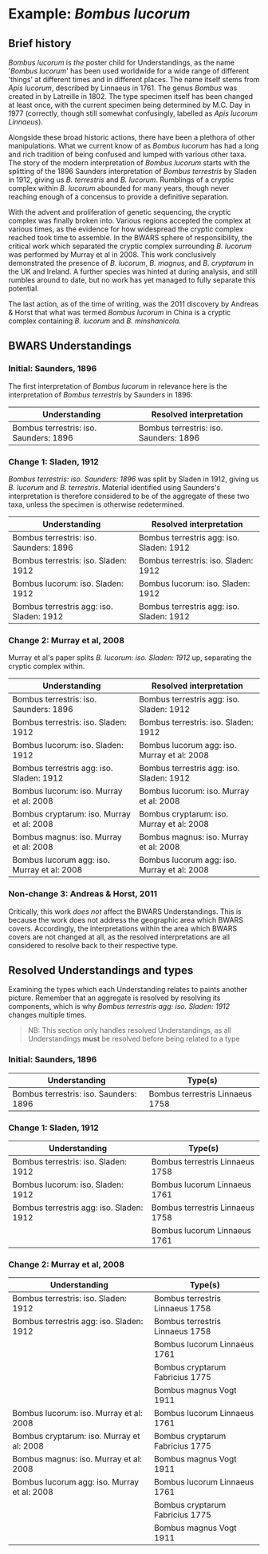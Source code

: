 # Example: *Bombus lucorum*

## Brief history
*Bombus lucorum* is *the* poster child for Understandings, as the name '*Bombus lucorum*' has been used worldwide for a wide range of different 'things' at different times and in different places. The name itself stems from *Apis lucorum*, described by Linnaeus in 1761. The genus *Bombus* was created in by Latreille in 1802. The type specimen itself has been changed at least once, with the current specimen being determined by M.C. Day in 1977 (correctly, though still somewhat confusingly, labelled as *Apis lucorum Linnaeus*).

Alongside these broad historic actions, there have been a plethora of other manipulations. What we current know of as *Bombus lucorum* has had a long and rich tradition of being confused and lumped with various other taxa. The story of the modern interpretation of *Bombus lucorum* starts with the splitting of the 1896 Saunders interpretation of *Bombus terrestris* by Sladen in 1912, giving us *B. terrestris* and *B. lucorum*. Rumblings of a cryptic complex within *B. lucorum* abounded for many years, though never reaching enough of a concensus to provide a definitive separation.

With the advent and proliferation of genetic sequencing, the cryptic complex was finally broken into. Various regions accepted the complex at various times, as the evidence for how widespread the cryptic complex reached took time to assemble. In the BWARS sphere of responsibility, the critical work which separated the cryptic complex surrounding *B. lucorum* was performed by Murray et al in 2008. This work conclusively demonstrated the presence of *B. lucorum*, *B. magnus*, and *B. cryptarum* in the UK and Ireland. A further species was hinted at during analysis, and still rumbles around to date, but no work has yet managed to fully separate this potential.

The last action, as of the time of writing, was the 2011 discovery by Andreas & Horst that what was termed *Bombus lucorum* in China is a cryptic complex containing *B. lucorum* and *B. minshanicola*.

## BWARS Understandings

### Initial: Saunders, 1896
The first interpretation of *Bombus lucorum* in relevance here is the interpretation of *Bombus terrestris* by Saunders in 1896:

|Understanding|Resolved interpretation|
|---|---|
|Bombus terrestris: iso. Saunders: 1896|Bombus terrestris: iso. Saunders: 1896|

### Change 1: Sladen, 1912
*Bombus terrestris: iso. Saunders: 1896* was split by Sladen in 1912, giving us *B. lucorum* and *B. terrestris*. Material identified using Saunders's interpretation is therefore considered to be of the aggregate of these two taxa, unless the specimen is otherwise redetermined.

|Understanding|Resolved interpretation|
|---|---|
|Bombus terrestris: iso. Saunders: 1896|Bombus terrestris agg: iso. Sladen: 1912|
|Bombus terrestris: iso. Sladen: 1912|Bombus terrestris: iso. Sladen: 1912|
|Bombus lucorum: iso. Sladen: 1912|Bombus lucorum: iso. Sladen: 1912|
|Bombus terrestris agg: iso. Sladen: 1912|Bombus terrestris agg: iso. Sladen: 1912|

### Change 2: Murray et al, 2008
Murray et al's paper splits *B. lucorum: iso. Sladen: 1912* up, separating the cryptic complex within.

|Understanding|Resolved interpretation|
|---|---|
|Bombus terrestris: iso. Saunders: 1896|Bombus terrestris agg: iso. Sladen: 1912|
|Bombus terrestris: iso. Sladen: 1912|Bombus terrestris: iso. Sladen: 1912|
|Bombus lucorum: iso. Sladen: 1912|Bombus lucorum agg: iso. Murray et al: 2008|
|Bombus terrestris agg: iso. Sladen: 1912|Bombus terrestris agg: iso. Sladen: 1912|
|Bombus lucorum: iso. Murray et al: 2008|Bombus lucorum: iso. Murray et al: 2008|
|Bombus cryptarum: iso. Murray et al: 2008|Bombus cryptarum: iso. Murray et al: 2008|
|Bombus magnus: iso. Murray et al: 2008|Bombus magnus: iso. Murray et al: 2008|
|Bombus lucorum agg: iso. Murray et al: 2008|Bombus lucorum agg: iso. Murray et al: 2008|

### Non-change 3: Andreas & Horst, 2011
Critically, this work *does not* affect the BWARS Understandings. This is because the work does not address the geographic area which BWARS covers. Accordingly, the interpretations within the area which BWARS covers are not changed at all, as the resolved interpretations are all considered to resolve back to their respective type.

## Resolved Understandings and types
Examining the types which each Understanding relates to paints another picture. Remember that an aggregate is resolved by resolving its components, which is why *Bombus terrestris agg: iso. Sladen: 1912* changes multiple times.

>NB: This section only handles resolved Understandings, as all Understandings **must** be resolved before being related to a type

### Initial: Saunders, 1896
|Understanding|Type(s)|
|---|---|
|Bombus terrestris: iso. Saunders: 1896|Bombus terrestris Linnaeus 1758|

### Change 1: Sladen, 1912
|Understanding|Type(s)|
|---|---|
|Bombus terrestris: iso. Sladen: 1912|Bombus terrestris Linnaeus 1758|
|Bombus lucorum: iso. Sladen: 1912|Bombus lucorum Linnaeus 1761|
|Bombus terrestris agg: iso. Sladen: 1912|Bombus terrestris Linnaeus 1758|
||Bombus lucorum Linnaeus 1761|

### Change 2: Murray et al, 2008
|Understanding|Type(s)|
|---|---|
|Bombus terrestris: iso. Sladen: 1912|Bombus terrestris Linnaeus 1758|
|Bombus terrestris agg: iso. Sladen: 1912|Bombus terrestris Linnaeus 1758|
||Bombus lucorum Linnaeus 1761|
||Bombus cryptarum Fabricius 1775|
||Bombus magnus Vogt 1911|
|Bombus lucorum: iso. Murray et al: 2008|Bombus lucorum Linnaeus 1761|
|Bombus cryptarum: iso. Murray et al: 2008|Bombus cryptarum Fabricius 1775|
|Bombus magnus: iso. Murray et al: 2008|Bombus magnus Vogt 1911|
|Bombus lucorum agg: iso. Murray et al: 2008|Bombus lucorum Linnaeus 1761|
||Bombus cryptarum Fabricius 1775|
||Bombus magnus Vogt 1911|
